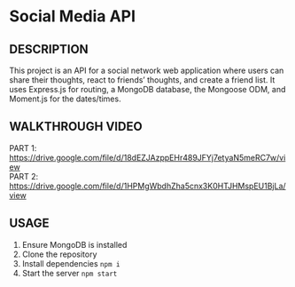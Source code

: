 # Social Media API
## DESCRIPTION
This project is an API for a social network web application where users can share their thoughts, react to friends’ thoughts, and create a friend list. It uses Express.js for routing, a MongoDB database, the Mongoose ODM, and Moment.js for the dates/times.
## WALKTHROUGH VIDEO
PART 1: https://drive.google.com/file/d/18dEZJAzppEHr489JFYj7etyaN5meRC7w/view  
PART 2: https://drive.google.com/file/d/1HPMgWbdhZha5cnx3K0HTJHMspEU1BjLa/view
## USAGE 
1. Ensure MongoDB is installed 
2. Clone the repository
3. Install dependencies `npm i`
4. Start the server `npm start`
